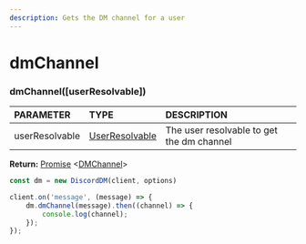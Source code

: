 ```yaml
---
description: Gets the DM channel for a user
---
```


# dmChannel

### dmChannel\(\[userResolvable\]\)

| **PARAMETER** | **TYPE** | **DESCRIPTION** |
| :--- | :--- | :--- |
| userResolvable | [UserResolvable](../others/userresolvable.md) | The user resolvable to get the dm channel |

**Return:** [Promise](https://developer.mozilla.org/en-US/docs/Web/JavaScript/Reference/Global_Objects/Promise) &lt;[DMChannel](https://discord.js.org/#/docs/main/stable/class/DMChannel)&gt;

```javascript
const dm = new DiscordDM(client, options)

client.on('message', (message) => {
    dm.dmChannel(message).then((channel) => {
        console.log(channel);
    });
});
```

